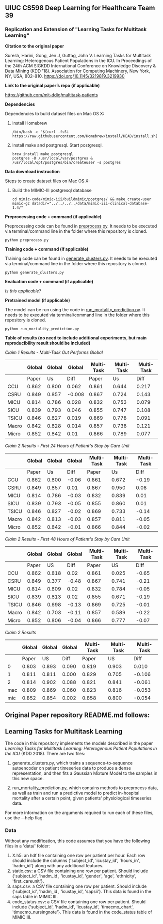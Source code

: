 ## UIUC CS598 Deep Learning for Healthcare Team 39

### Replication and Extension of "Learning Tasks for Multitask Learning"

**Citation to the original paper**

Suresh, Harini, Gong, Jen J, Guttag, John V. Learning Tasks for Multitask Learning: Heterogenous Patient Populations in the ICU. In Proceedings of the 24th ACM SIGKDD International Conference on Knowledge Discovery & Data Mining (KDD '18). Association for Computing Machinery, New York, NY, USA, 802–810. https://doi.org/10.1145/3219819.3219930

**Link to the original paper’s repo (if applicable)**

https://github.com/mit-ddig/multitask-patients

**Dependencies**

Dependencies to build dataset files on Mac OS X:

1. Install Homebrew
    ```
    /bin/bash -c "$(curl -fsSL https://raw.githubusercontent.com/Homebrew/install/HEAD/install.sh)"
    ```
1. Install make and postgresql. Start postgresql.
    ```
    brew install make postgresql
    postgres -D /usr/local/var/postgres &
    /usr/local/opt/postgres/bin/createuser -s postgres
    ```

**Data download instruction**

Steps to create dataset files on Mac OS X:

1. Build the MIMIC-III postgresql database
    ```
    cd mimic-code/mimic-iii/buildmimic/postgres/ && make create-user mimic-gz datadir="../../../../data/mimic-iii-clinical-database-1.4/"
    ```

**Preprocessing code + command (if applicable)**

Preprocessing code can be found in [preprocess.py](./preprocess.py).
It needs to be executed via terminal/command line in the folder where this repository is cloned.
```
python preprocess.py
```

**Training code + command (if applicable)**

Training code can be found in [generate_clusters.py](./generate_clusters.py).
It needs to be executed via terminal/command line in the folder where this repository is cloned.
```
python generate_clusters.py
```

**Evaluation code + command (if applicable)**

*Is this applicable?*

**Pretrained model (if applicable)**

The model can be run using the code in [run_mortality_prediction.py](./run_mortality_prediction.py).
It needs to be executed via terminal/command line in the folder where this repository is cloned.
```
python run_mortality_prediction.py
```

**Table of results (no need to include additional experiments, but main reproducibility result should be included)**

*Claim 1 Results - Multi-Task Out Performs Global*

|       | Global | Global | Global | Multi-Task |	Multi-Task | Multi-Task |
| ---   | ---    | ---    | ---    |  ---       | ---        | ---        |
|       | Paper	 | Us		  | Diff   |  Paper	    | Us		     | Diff       |
| CCU   | 0.862  | 0.800  | 0.062  |  0.861     | 0.644      | 0.217      |
| CSRU  | 0.849  | 0.857  |-0.008  |  0.867     | 0.724      | 0.143      |
| MICU  | 0.814  | 0.786  | 0.028  |  0.832     | 0.753      | 0.079      |
| SICU  | 0.839  | 0.793  | 0.046  |  0.855     | 0.747      | 0.108      |
| TSICU | 0.846  | 0.827  | 0.019  |  0.869     | 0.778      | 0.091      |
| Macro | 0.842  | 0.828  | 0.014  |  0.857     | 0.736      | 0.121      |
| Micro | 0.852  | 0.842  | 0.01   |  0.866     | 0.789      | 0.077      |

*Claim 2 Results - First 24 Hours of Patient's Stay by Care Unit*

|       | Global | Global | Global | Multi-Task |	Multi-Task | Multi-Task |
| ---   | ---    | ---    | ---    |  ---       | ---        | ---        |
|       | Paper	 | Us		  | Diff   | Paper	    | Us		     | Diff       |
| CCU	  | 0.862	 | 0.800	|-0.06	 | 0.861	    | 0.672	     | -0.19      |
| CSRU	| 0.849	 | 0.857	| 0.01	 | 0.867	    | 0.950	     |  0.08      |
| MICU	| 0.814	 | 0.786	|-0.03	 | 0.832	    | 0.839	     |  0.01      |
| SICU	| 0.839	 | 0.793	|-0.05	 | 0.855	    | 0.860	     |  0.01      |
| TSICU | 0.846	 | 0.827	|-0.02	 | 0.869	    | 0.733	     | -0.14      |
| Macro | 0.842	 | 0.813	|-0.03	 | 0.857	    | 0.811	     | -0.05      |
| Micro | 0.852	 | 0.842	|-0.01	 | 0.866	    | 0.844	     | -0.02      |

*Claim 2 Results - First 48 Hours of Patient's Stay by Care Unit*

|       | Global | Global | Global | Multi-Task |	Multi-Task | Multi-Task |
| ---   | ---    | ---    | ---    |  ---       | ---        | ---        |
|       | Paper	 | US		  | Diff   | Paper	    | US		     | Diff       |
| CCU	  | 0.862	 | 0.818	| 0.02	 | 0.861      | 0.025	     | -0.65      |
| CSRU  | 0.849	 | 0.377	|-0.48	 | 0.867      | 0.741	     | -0.21      |
| MICU  | 0.814	 | 0.809	| 0.02	 | 0.832      | 0.784	     | -0.05      |
| SICU  | 0.839	 | 0.813	| 0.02	 | 0.855      | 0.671	     | -0.19      |
| TSICU | 0.846	 | 0.698	|-0.13	 | 0.869      | 0.725	     | -0.01      |
| Macro | 0.842	 | 0.703	|-0.11	 | 0.857      | 0.589	     | -0.22      |
| Micro | 0.852	 | 0.806	|-0.04	 | 0.866      | 0.777	     | -0.07      |

*Claim 2 Results*

|       | Global | Global | Global | Multi-Task |	Multi-Task | Multi-Task |
| ---   | ---    | ---    | ---    |  ---       | ---        | ---        |
|       | Paper	 | US		  | Diff   | Paper	    | US		     | Diff       |
| 0	    | 0.803	 | 0.893	| 0.090	 | 0.819	    | 0.903	     | 0.010      |
| 1	    | 0.811	 | 0.811	| 0.000	 | 0.829	    | 0.705	     |-0.106      |
| 2	    | 0.814	 | 0.902	| 0.088	 | 0.821	    | 0.841	     |-0.061      |
| mac	  | 0.809	 | 0.869	| 0.060	 | 0.823	    | 0.816	     |-0.053      |
| mic	  | 0.852	 | 0.854	| 0.002	 | 0.858	    | 0.800	     |-0.054      |



## Original Paper repository README.md follows:

## Learning Tasks for Multitask Learning

The code in this repository implements the models described in the paper *Learning Tasks for Multitask Learning: Heterogenous Patient Populations in the ICU* (KDD 2018). There are two files:

1. generate_clusters.py, which trains a sequence-to-sequence autoencoder on patient timeseries data to produce a dense representation, and then fits a Gaussian Mixture Model to the samples in this new space.

2. run_mortality_prediction.py, which contains methods to preprocess data, as well as train and run a predictive model to predict in-hospital mortality after a certain point, given patients' physiological timeseries data.

For more information on the arguments required to run each of these files, use the --help flag.

### Data

Without any modification, this code assumes that you have the following files in a 'data/' folder:
1. X.h5: an hdf file containing one row per patient per hour. Each row should include the columns {'subject_id', 'icustay_id', 'hours_in', 'hadm_id'} along with any additional features.
2. static.csv: a CSV file containing one row per patient. Should include {'subject_id', 'hadm_id', 'icustay_id', 'gender', 'age', 'ethnicity', 'first_careunit'}.
3. saps.csv: a CSV file containing one row per patient. Should include {'subject_id', 'hadm_id', 'icustay_id', 'sapsii'}. This data is found in the saps table in MIMIC III.
4. code_status.csv: a CSV file containing one row per patient. Should include {'subject_id', 'hadm_id', 'icustay_id', 'timecmo_chart', 'timecmo_nursingnote'}. This data is found in the code_status table of MIMIC III.

